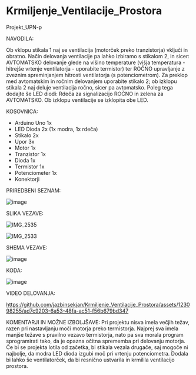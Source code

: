 # Krmiljenje_Ventilacije_Prostora

Projekt_UPN-p

NAVODILA:

Ob vklopu stikala 1 naj se ventilacija (motorček preko tranzistorja) vključi in obratno. Način delovanja ventilacije pa lahko izbiramo s stikalom 2, in sicer: AVTOMATSKO delovanje glede na višino temperature (višja temperatura - hitrejše vrtenje ventilatorja - uporabite termistor) ter ROČNO upravljanje z zveznim spreminjanjem hitrosti ventilatorja (s potenciometrom). Za preklop med avtomatskim in ročnim delovanjem uporabite stikalo 2; ob izklopu stikala 2 naj deluje ventilacija ročno, sicer pa avtomatsko. Poleg tega dodajte še LED diodi: Rdeča za signalizacijo ROČNO in zelena za AVTOMATSKO. Ob izklopu ventilacije se izklopita obe LED. 

KOSOVNICA:
- Arduino Uno 1x
- LED Dioda 2x (1x modra, 1x rdeča)
- Stikalo 2x
- Upor 3x
- Motor 1x
- Tranzistor 1x
- Dioda 1x
- Termistor 1x
- Potenciometer 1x
- Konektorji
  

PRIREDBENI SEZNAM:

![image](https://github.com/jazbinsekjan/Krmiljenje_Ventilacije_Prostora/assets/123098255/d2d8311f-e425-4454-ad9c-13497cd5c050)

SLIKA VEZAVE:

![IMG_2535](https://github.com/jazbinsekjan/Krmiljenje_Ventilacije_Prostora/assets/123098255/54fb3c31-7787-4fc8-afb1-8ce5cd48821e)

![IMG_2533](https://github.com/jazbinsekjan/Krmiljenje_Ventilacije_Prostora/assets/123098255/c34289e5-bae4-42d1-bde5-3ff534a162cd)

SHEMA VEZAVE:

![image](https://github.com/jazbinsekjan/Krmiljenje_Ventilacije_Prostora/assets/123098255/e968ec3d-d792-4caa-b09a-53fc4850fd6c)

KODA:

![image](https://github.com/jazbinsekjan/Krmiljenje_Ventilacije_Prostora/assets/123098255/40982e63-6491-4204-8358-d5cd29e7080f)

VIDEO DELOVANJA:

https://github.com/jazbinsekjan/Krmiljenje_Ventilacije_Prostora/assets/123098255/ad7c9203-6a53-48fa-ac51-f56b679bd347


KOMENTARJI IN MOŽNE IZBOLJŠAVE:
Pri projektu nisva imela večjih težav, razen pri nastavljanju moči motorja preko termistorja. Najprej sva imela manjše težave s pravilno vezavo termistorja, nato pa sva morala program sprogramirati tako, da je opazna očitna sprememba pri delovanju motorja. Če bi se projekta lotila od začetka, bi stikala vezala drugače, saj mogoče ni najbolje, da modra LED dioda izgubi moč pri vrtenju potenciometra. Dodala bi lahko še ventilatorček, da bi resnično ustvarila in krmilila ventilacijo prostora.





